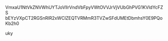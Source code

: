 VmxaU1NtVkZNVWhUYTJoVllrVndVbFpyVWtOVVJrVjVUbGhPVG1KVldYcFZS
bEYzVXpCT2RGSnRlR2xWClZEQTVRMmR3TVZwSFdUMEtDbmhsY0E9PQoKb2h0

uky